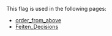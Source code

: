 This flag is used in the following pages:
 - [order_from_above](../events/order_from_above.md)
 - [Feiten_Decisions](../decisions/Feiten_Decisions.md)
